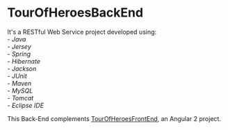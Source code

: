 # TourOfHeroesBackEnd
It's a RESTful Web Service project developed using:
<i>
<br>- Java
<br>- Jersey
<br>- Spring
<br>- Hibernate
<br>- Jackson
<br>- JUnit
<br>- Maven
<br>- MySQL
<br>- Tomcat
<br>- Eclipse IDE
</i>

This Back-End complements <a href="https://github.com/marceljm/TourOfHeroesFrontEnd">TourOfHeroesFrontEnd</a>, an Angular 2 project.
